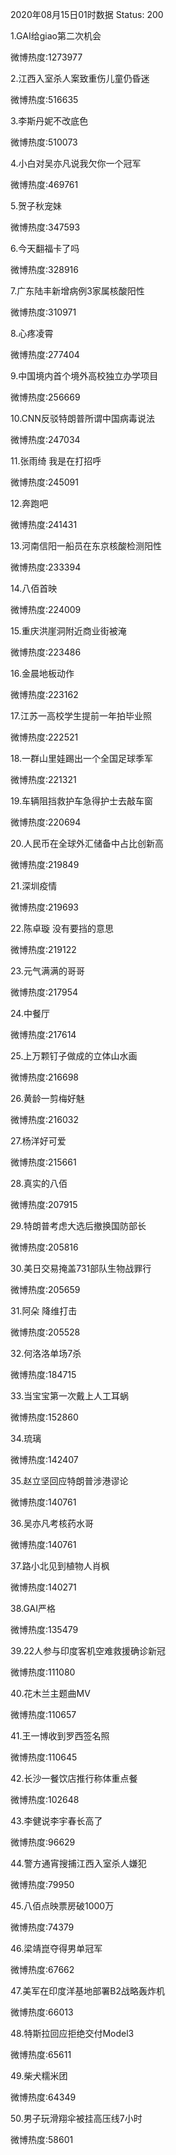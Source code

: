 2020年08月15日01时数据
Status: 200

1.GAI给giao第二次机会

微博热度:1273977

2.江西入室杀人案致重伤儿童仍昏迷

微博热度:516635

3.李斯丹妮不改底色

微博热度:510073

4.小白对吴亦凡说我欠你一个冠军

微博热度:469761

5.贺子秋宠妹

微博热度:347593

6.今天翻福卡了吗

微博热度:328916

7.广东陆丰新增病例3家属核酸阳性

微博热度:310971

8.心疼凌霄

微博热度:277404

9.中国境内首个境外高校独立办学项目

微博热度:256669

10.CNN反驳特朗普所谓中国病毒说法

微博热度:247034

11.张雨绮 我是在打招呼

微博热度:245091

12.奔跑吧

微博热度:241431

13.河南信阳一船员在东京核酸检测阳性

微博热度:233394

14.八佰首映

微博热度:224009

15.重庆洪崖洞附近商业街被淹

微博热度:223486

16.金晨地板动作

微博热度:223162

17.江苏一高校学生提前一年拍毕业照

微博热度:222521

18.一群山里娃踢出一个全国足球季军

微博热度:221321

19.车辆阻挡救护车急得护士去敲车窗

微博热度:220694

20.人民币在全球外汇储备中占比创新高

微博热度:219849

21.深圳疫情

微博热度:219693

22.陈卓璇 没有要挡的意思

微博热度:219122

23.元气满满的哥哥

微博热度:217954

24.中餐厅

微博热度:217614

25.上万颗钉子做成的立体山水画

微博热度:216698

26.黄龄一剪梅好魅

微博热度:216032

27.杨洋好可爱

微博热度:215661

28.真实的八佰

微博热度:207915

29.特朗普考虑大选后撤换国防部长

微博热度:205816

30.美日交易掩盖731部队生物战罪行

微博热度:205659

31.阿朵 降维打击

微博热度:205528

32.何洛洛单场7杀

微博热度:184715

33.当宝宝第一次戴上人工耳蜗

微博热度:152860

34.琉璃

微博热度:142407

35.赵立坚回应特朗普涉港谬论

微博热度:140761

36.吴亦凡考核药水哥

微博热度:140761

37.路小北见到植物人肖枫

微博热度:140271

38.GAI严格

微博热度:135479

39.22人参与印度客机空难救援确诊新冠

微博热度:111080

40.花木兰主题曲MV

微博热度:110657

41.王一博收到罗西签名照

微博热度:110645

42.长沙一餐饮店推行称体重点餐

微博热度:102648

43.李健说李宇春长高了

微博热度:96629

44.警方通宵搜捕江西入室杀人嫌犯

微博热度:79950

45.八佰点映票房破1000万

微博热度:74379

46.梁靖崑夺得男单冠军

微博热度:67662

47.美军在印度洋基地部署B2战略轰炸机

微博热度:66013

48.特斯拉回应拒绝交付Model3

微博热度:65611

49.柴犬糯米团

微博热度:64349

50.男子玩滑翔伞被挂高压线7小时

微博热度:58601

